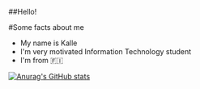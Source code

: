 ##Hello!

#Some facts about me
- My name is Kalle
- I'm very motivated Information Technology student
- I'm from 🇫🇮

[![Anurag's GitHub stats](https://github-readme-stats.vercel.app/api?username=walaska)](https://github.com/anuraghazra/github-readme-stats)
